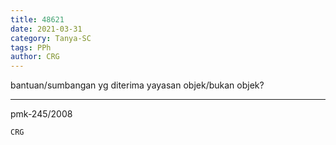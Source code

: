 ```yaml
---
title: 48621
date: 2021-03-31
category: Tanya-SC
tags: PPh
author: CRG
---
```


bantuan/sumbangan yg diterima yayasan objek/bukan objek?

---

pmk-245/2008

`CRG`
